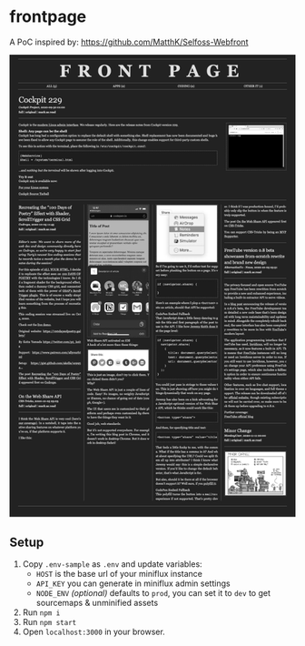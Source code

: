 # frontpage

A PoC inspired by: https://github.com/MatthK/Selfoss-Webfront

![Screenshot](.github/screenshot.png)


## Setup
1. Copy `.env-sample` as `.env` and update variables:
    - `HOST` is the base url of your miniflux instance
    - `API_KEY` you can generate in miniflux admin settings
    - `NODE_ENV` *(optional)* defaults to `prod`, you can set it to `dev` to get sourcemaps & unminified assets
2. Run `npm i`
3. Run `npm start`
4. Open `localhost:3000` in your browser.
